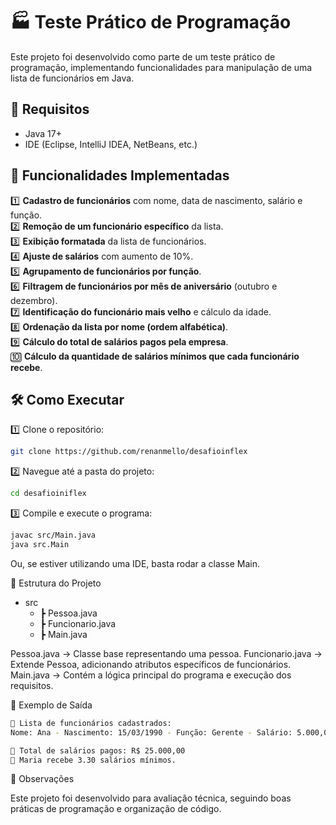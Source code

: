 # 🏭 Teste Prático de Programação

Este projeto foi desenvolvido como parte de um teste prático de programação, implementando funcionalidades para manipulação de uma lista de funcionários em Java.  

## 📌 Requisitos  

- Java 17+  
- IDE (Eclipse, IntelliJ IDEA, NetBeans, etc.)  

## 🚀 Funcionalidades Implementadas  

1️⃣ **Cadastro de funcionários** com nome, data de nascimento, salário e função.  
2️⃣ **Remoção de um funcionário específico** da lista.  
3️⃣ **Exibição formatada** da lista de funcionários.  
4️⃣ **Ajuste de salários** com aumento de 10%.  
5️⃣ **Agrupamento de funcionários por função**.  
6️⃣ **Filtragem de funcionários por mês de aniversário** (outubro e dezembro).  
7️⃣ **Identificação do funcionário mais velho** e cálculo da idade.  
8️⃣ **Ordenação da lista por nome (ordem alfabética)**.  
9️⃣ **Cálculo do total de salários pagos pela empresa**.  
🔟 **Cálculo da quantidade de salários mínimos que cada funcionário recebe**.  

## 🛠️ Como Executar  

1️⃣ Clone o repositório:  
```bash
git clone https://github.com/renanmello/desafioinflex
```
2️⃣ Navegue até a pasta do projeto:
```bash
cd desafioiniflex
```

3️⃣ Compile e execute o programa:
```bash
javac src/Main.java  
java src.Main
```
Ou, se estiver utilizando uma IDE, basta rodar a classe Main.

📂 Estrutura do Projeto
* src
    * ┣  Pessoa.java
    * ┣  Funcionario.java
    * ┣  Main.java

 
Pessoa.java → Classe base representando uma pessoa.
Funcionario.java → Extende Pessoa, adicionando atributos específicos de funcionários.
Main.java → Contém a lógica principal do programa e execução dos requisitos.

📜 Exemplo de Saída
```bash
📌 Lista de funcionários cadastrados:
Nome: Ana - Nascimento: 15/03/1990 - Função: Gerente - Salário: 5.000,00  

📌 Total de salários pagos: R$ 25.000,00  
📌 Maria recebe 3.30 salários mínimos.  
```

📌 Observações

Este projeto foi desenvolvido para avaliação técnica, seguindo boas práticas de programação e organização de código.

